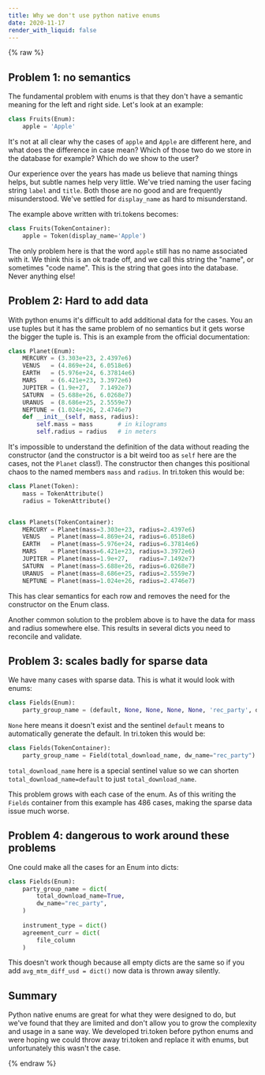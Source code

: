 ```yaml
---
title: Why we don't use python native enums
date: 2020-11-17
render_with_liquid: false
---
```

{% raw %}

## Problem 1: no semantics

The fundamental problem with enums is that they don't have a semantic meaning for the left and right side. Let's look at an example:


```python
class Fruits(Enum):
    apple = 'Apple'
```

It's not at all clear why the cases of `apple` and `Apple` are different here, and what does the difference in case mean? Which of those two do we store in the database for example? Which do we show to the user?

Our experience over the years has made us believe that naming things helps, but subtle names help very little. We've tried naming the user facing string `label` and `title`. Both those are no good and are frequently misunderstood. We've settled for `display_name` as hard to misunderstand. 

The example above written with tri.tokens becomes:

```python
class Fruits(TokenContainer):
    apple = Token(display_name='Apple')
```

The only problem here is that the word `apple` still has no name associated with it. We think this is an ok trade off, and we call this string the "name", or sometimes "code name". This is the string that goes into the database. Never anything else!

## Problem 2: Hard to add data

With python enums it's difficult to add additional data for the cases. You an use tuples but it has the same problem of no semantics but it gets worse the bigger the tuple is. This is an example from the official documentation:


```python
class Planet(Enum):
    MERCURY = (3.303e+23, 2.4397e6)
    VENUS   = (4.869e+24, 6.0518e6)
    EARTH   = (5.976e+24, 6.37814e6)
    MARS    = (6.421e+23, 3.3972e6)
    JUPITER = (1.9e+27,   7.1492e7)
    SATURN  = (5.688e+26, 6.0268e7)
    URANUS  = (8.686e+25, 2.5559e7)
    NEPTUNE = (1.024e+26, 2.4746e7)
    def __init__(self, mass, radius):
        self.mass = mass       # in kilograms
        self.radius = radius   # in meters
```

It's impossible to understand the definition of the data without reading the constructor (and the constructor is a bit weird too as `self` here are the cases, not the `Planet` class!). The constructor then changes this positional chaos to the named members `mass` and `radius`. In tri.token this would be:


```python
class Planet(Token):
    mass = TokenAttribute()
    radius = TokenAttribute()


class Planets(TokenContainer):
    MERCURY = Planet(mass=3.303e+23, radius=2.4397e6)
    VENUS   = Planet(mass=4.869e+24, radius=6.0518e6)
    EARTH   = Planet(mass=5.976e+24, radius=6.37814e6)
    MARS    = Planet(mass=6.421e+23, radius=3.3972e6)
    JUPITER = Planet(mass=1.9e+27,   radius=7.1492e7)
    SATURN  = Planet(mass=5.688e+26, radius=6.0268e7)
    URANUS  = Planet(mass=8.686e+25, radius=2.5559e7)
    NEPTUNE = Planet(mass=1.024e+26, radius=2.4746e7)
```

This has clear semantics for each row and removes the need for the constructor on the Enum class.

Another common solution to the problem above is to have the data for mass and radius somewhere else. This results in several dicts you need to reconcile and validate.

## Problem 3: scales badly for sparse data

We have many cases with sparse data. This is what it would look with enums:

```python
class Fields(Enum):
    party_group_name = (default, None, None, None, None, 'rec_party', default, None, None, None)
```

`None` here means it doesn't exist and the sentinel `default` means to automatically generate the default. In tri.token this would be:

```python
class Fields(TokenContainer):
    party_group_name = Field(total_download_name, dw_name="rec_party")
````

`total_download_name` here is a special sentinel value so we can shorten `total_download_name=default` to just `total_download_name`.

This problem grows with each case of the enum. As of this writing the `Fields` container from this example has 486 cases, making the sparse data issue much worse. 

## Problem 4: dangerous to work around these problems

One could make all the cases for an Enum into dicts:

```python
class Fields(Enum):
    party_group_name = dict(
        total_download_name=True, 
        dw_name="rec_party",
    )
    
    instrument_type = dict()
    agreement_curr = dict(
        file_column
    )
```

This doesn't work though because all empty dicts are the same so if you add `avg_mtm_diff_usd = dict()` now data is thrown away silently.


## Summary

Python native enums are great for what they were designed to do, but we've found that they are limited and don't allow you to grow the complexity and usage in a sane way. We developed tri.token before python enums and were hoping we could throw away tri.token and replace it with enums, but unfortunately this wasn't the case. 

{% endraw %}
